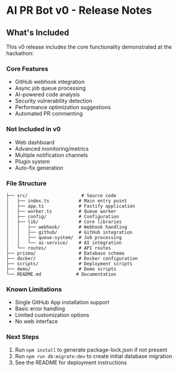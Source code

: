 # AI PR Bot v0 - Release Notes

## What's Included

This v0 release includes the core functionality demonstrated at the hackathon:

### Core Features
- GitHub webhook integration
- Async job queue processing
- AI-powered code analysis
- Security vulnerability detection
- Performance optimization suggestions
- Automated PR commenting

### Not Included in v0
- Web dashboard
- Advanced monitoring/metrics
- Multiple notification channels
- Plugin system
- Auto-fix generation

### File Structure
```
├── src/                    # Source code
│   ├── index.ts           # Main entry point
│   ├── app.ts             # Fastify application
│   ├── worker.ts          # Queue worker
│   ├── config/            # Configuration
│   ├── lib/               # Core libraries
│   │   ├── webhook/       # Webhook handling
│   │   ├── github/        # GitHub integration
│   │   ├── queue-system/  # Job processing
│   │   └── ai-service/    # AI integration
│   └── routes/            # API routes
├── prisma/                # Database schema
├── docker/                # Docker configuration
├── scripts/               # Deployment scripts
├── demo/                  # Demo scripts
└── README.md             # Documentation
```

### Known Limitations
- Single GitHub App installation support
- Basic error handling
- Limited customization options
- No web interface

### Next Steps
1. Run `npm install` to generate package-lock.json if not present
2. Run `npm run db:migrate:dev` to create initial database migration
3. See the README for deployment instructions
